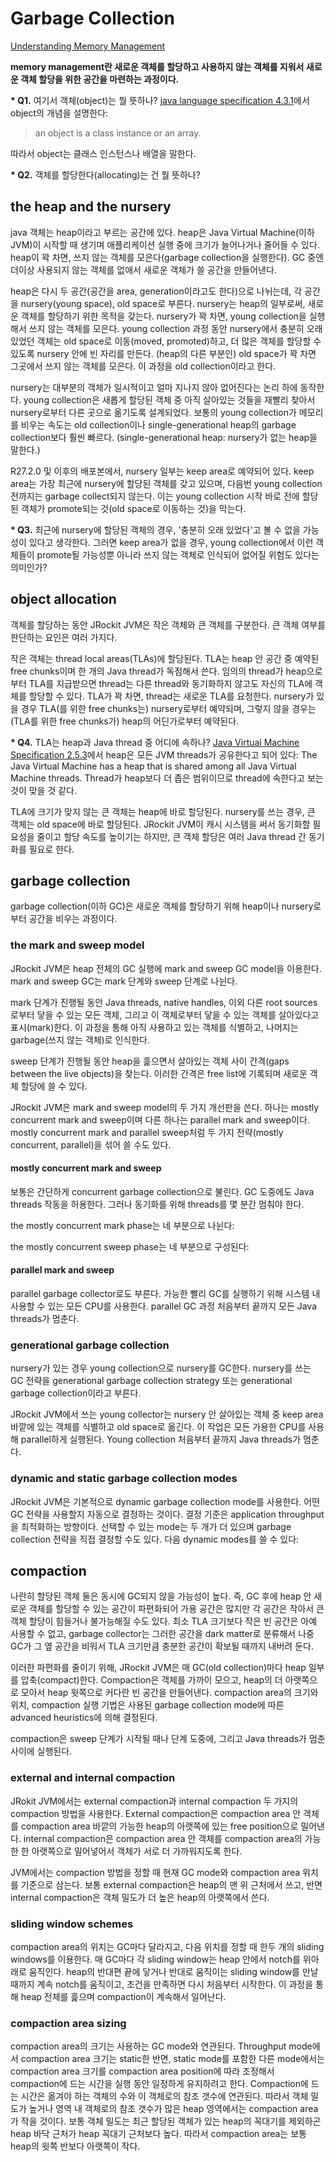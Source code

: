 # Garbage Collection
[Understanding Memory Management](https://docs.oracle.com/cd/E13150_01/jrockit_jvm/jrockit/geninfo/diagnos/garbage_collect.html)

**memory management란 새로운 객체를 할당하고 사용하지 않는 객체를 지워서 새로운 객체 할당을 위한 공간을 마련하는 과정이다.**

**\* Q1.** 여기서 객체(object)는 뭘 뜻하나? [java language specification 4.3.1](https://docs.oracle.com/javase/specs/jls/se7/html/jls-4.html#jls-4.3.1)에서 object의 개념을 설명한다:<br>
> an object is a class instance or an array.<br>

따라서 object는 클래스 인스턴스나 배열을 말한다.<br>

**\* Q2.** 객체를 할당한다(allocating)는 건 뭘 뜻하나?<br>

## the heap and the nursery
java 객체는 heap이라고 부르는 공간에 있다. heap은 Java Virtual Machine(이하 JVM)이 시작할 때 생기며 애플리케이션 실행 중에 크기가 늘어나거나 줄어들 수 있다. heap이 꽉 차면, 쓰지 않는 객체를 모은다(garbage collection을 실행한다). GC 중엔 더이상 사용되지 않는 객체를 없애서 새로운 객체가 쓸 공간을 만들어낸다.

heap은 다시 두 공간(공간을 area, generation이라고도 한다)으로 나뉘는데, 각 공간을 nursery(young space), old space로 부른다. nursery는 heap의 일부로써, 새로운 객체를 할당하기 위한 목적을 갖는다. nursery가 꽉 차면, young collection을 실행해서 쓰지 않는 객체를 모은다. young collection 과정 동안 nursery에서 충분히 오래 있었던 객체는 old space로 이동(moved, promoted)하고, 더 많은 객체를 할당할 수 있도록 nursery 안에 빈 자리를 만든다. (heap의 다른 부분인) old space가 꽉 차면 그곳에서 쓰지 않는 객체를 모은다. 이 과정을 old collection이라고 한다.

nursery는 대부분의 객체가 일시적이고 얼마 지나지 않아 없어진다는 논리 하에 동작한다. young collection은 새롭게 할당된 객체 중 아직 살아있는 것들을 재빨리 찾아서 nursery로부터 다른 곳으로 옮기도록 설계되었다. 보통의 young collection가 메모리를 비우는 속도는 old collection이나 single-generational heap의 garbage collection보다 훨씬 빠르다. (single-generational heap: nursery가 없는 heap을 말한다.)

R27.2.0 및 이후의 배포본에서, nursery 일부는 keep area로 예약되어 있다. keep area는 가장 최근에 nursery에 할당된 객체를 갖고 있으며, 다음번 young collection 전까지는 garbage collect되지 않는다. 이는 young collection 시작 바로 전에 할당된 객체가 promote되는 것(old space로 이동하는 것)을 막는다.<br>

**\* Q3.** 최근에 nursery에 할당된 객체의 경우, '충분히 오래 있었다'고 볼 수 없을 가능성이 있다고 생각한다. 그러면 keep area가 없을 경우, young collection에서 이런 객체들이 promote될 가능성뿐 아니라 쓰지 않는 객체로 인식되어 없어질 위험도 있다는 의미인가?

## object allocation
객체를 할당하는 동안 JRockit JVM은 작은 객체와 큰 객체를 구분한다. 큰 객체 여부를 판단하는 요인은 여러 가지다.

작은 객체는 thread local areas(TLAs)에 할당된다. TLA는 heap 안 공간 중 예약된 free chunks이며 한 개의 Java thread가 독점해서 쓴다. 임의의 thread가 heap으로부터 TLA를 지급받으면 thread는 다른 thread와 동기화하지 않고도 자신의 TLA에 객체를 할당할 수 있다. TLA가 꽉 차면, thread는 새로운 TLA를 요청한다. nursery가 있을 경우 TLA(를 위한 free chunks는) nursery로부터 예약되며, 그렇지 않을 경우는 (TLA를 위한 free chunks가) heap의 어딘가로부터 예약된다.

**\* Q4.** TLA는 heap과 Java thread 중 어디에 속하나?
[Java Virtual Machine Specification 2.5.3](https://docs.oracle.com/javase/specs/jvms/se7/html/jvms-2.html#jvms-2.5.3)에서 heap은 모든 JVM threads가 공유한다고 되어 있다: The Java Virtual Machine has a heap that is shared among all Java Virtual Machine threads. Thread가 heap보다 더 좁은 범위이므로 thread에 속한다고 보는 것이 맞을 것 같다.

TLA에 크기가 맞지 않는 큰 객체는 heap에 바로 할당된다. nursery를 쓰는 경우, 큰 객체는 old space에 바로 할당된다. JRockit JVM이 캐시 시스템을 써서 동기화할 필요성을 줄이고 할당 속도를 높이기는 하지만, 큰 객체 할당은 여러 Java thread 간 동기화를 필요로 한다.

## garbage collection
garbage collection(이하 GC)은 새로운 객체를 할당하기 위해 heap이나 nursery로부터 공간을 비우는 과정이다.

### the mark and sweep model
JRockit JVM은 heap 전체의 GC 실행에 mark and sweep GC model을 이용한다. mark and sweep GC는 mark 단계와 sweep 단계로 나뉜다.

mark 단계가 진행될 동안 Java threads, native handles, 이외 다른 root sources로부터 닿을 수 있는 모든 객체, 그리고 이 객체로부터 닿을 수 있는 객체를 살아있다고 표시(mark)한다. 이 과정을 통해 아직 사용하고 있는 객체를 식별하고, 나머지는 garbage(쓰지 않는 객체)로 인식한다.

sweep 단계가 진행될 동안 heap을 흝으면서 살아있는 객체 사이 간격(gaps between the live objects)을 찾는다. 이러한 간격은 free list에 기록되며 새로운 객체 할당에 쓸 수 있다.

JRockit JVM은 mark and sweep model의 두 가지 개선판을 쓴다. 하나는 mostly concurrent mark and sweep이며 다른 하나는 parallel mark and sweep이다. mostly concurrent mark and parallel sweep처럼 두 가지 전략(mostly concurrent, parallel)을 섞어 쓸 수도 있다.

#### **mostly concurrent mark and sweep**
보통은 간단하게 concurrent garbage collection으로 불린다. GC 도중에도 Java threads 작동을 허용한다. 그러나 동기화를 위해 threads를 몇 분간 멈춰야 한다.

the mostly concurrent mark phase는 네 부분으로 나뉜다:

the mostly concurrent sweep phase는 네 부분으로 구성된다:

#### **parallel mark and sweep**
parallel garbage collector로도 부른다. 가능한 빨리 GC를 실행하기 위해 시스템 내 사용할 수 있는 모든 CPU를 사용한다. parallel GC 과정 처음부터 끝까지 모든 Java threads가 멈춘다.

### generational garbage collection
nursery가 있는 경우 young collection으로 nursery를 GC한다. nursery를 쓰는 GC 전략을 generational garbage collection strategy 또는 generational garbage collection이라고 부른다.

JRockit JVM에서 쓰는 young collector는 nursery 안 살아있는 객체 중 keep area 바깥에 있는 객체를 식별하고 old space로 옮긴다. 이 작업은 모든 가용한 CPU를 사용해 parallel하게 실행된다. Young collection 처음부터 끝까지 Java threads가 멈춘다.

### dynamic and static garbage collection modes
JRockit JVM은 기본적으로 dynamic garbage collection mode를 사용한다. 어떤 GC 전략을 사용할지 자동으로 결정하는 것이다. 결정 기준은 application throughput을 최적화하는 방향이다. 선택할 수 있는 mode는 두 개가 더 있으며 garbage collection 전략을 직접 결정할 수도 있다. 다음 dynamic modes를 쓸 수 있다:

## compaction
나란히 할당된 객체 둘은 동시에 GC되지 않을 가능성이 높다. 즉, GC 후에 heap 안 새로운 객체를 할당할 수 있는 공간이 파편화되어 가용 공간은 많지만 각 공간은 작아서 큰 객체 할당이 힘들거나 불가능해질 수도 있다. 최소 TLA 크기보다 작은 빈 공간은 아예 사용할 수 없고, garbage collector는 그러한 공간을 dark matter로 분류해서 나중 GC가 그 옆 공간을 비워서 TLA 크기만큼 충분한 공간이 확보될 때까지 내버려 둔다.

이러한 파편화를 줄이기 위해, JRockit JVM은 매 GC(old collection)마다 heap 일부를 압축(compact)한다. Compaction은 객체를 가까이 모으고, heap의 더 아랫쪽으로 모아서 heap 윗쪽으로 커다란 빈 공간을 만들어낸다. compaction area의 크기와 위치, compaction 실행 기법은 사용된 garbage collection mode에 따른 advanced heuristics에 의해 결정된다.

compaction은 sweep 단계가 시작될 때나 단계 도중에, 그리고 Java threads가 멈춘 사이에 실행된다.

### external and internal compaction
JRokit JVM에서는 external compaction과 internal compaction 두 가지의 compaction 방법을 사용한다. External compaction은 compaction area 안 객체를 compaction area 바깥의 가능한 heap의 아랫쪽에 있는 free position으로 밀어낸다. internal compaction은 compaction area 안 객체를 compaction area의 가능한 한 아랫쪽으로 밀어넣어서 객체가 서로 더 가까워지도록 한다.

JVM에서는 compaction 방법을 정할 때 현재 GC mode와 compaction area 위치를 기준으로 삼는다. 보통 external compaction은 heap의 맨 위 근처에서 쓰고, 반면 internal compaction은 객체 밀도가 더 높은 heap의 아랫쪽에서 쓴다.

### sliding window schemes
compaction area의 위치는 GC마다 달라지고, 다음 위치를 정할 때 한두 개의 sliding windows를 이용한다. 매 GC마다 각 sliding window는 heap 안에서 notch를 위아래로 움직인다. heap의 반대편 끝에 닿거나 반대로 움직이는 sliding window를 만날 때까지 계속 notch를 움직이고, 조건을 만족하면 다시 처음부터 시작한다. 이 과정을 통해 heap 전체를 흝으며 compaction이 계속해서 일어난다.

### compaction area sizing
compaction area의 크기는 사용하는 GC mode와 연관된다. Throughput mode에서 compaction area 크기는 static한 반면, static mode를 포함한 다른 mode에서는 compaction area 크기를 compaction area position에 따라 조정해서 compaction에 드는 시간을 실행 동안 일정하게 유지하려고 한다. Compaction에 드는 시간은 옮겨야 하는 객체의 수와 이 객체로의 참조 갯수에 연관된다. 따라서 객체 밀도가 높거나 영역 내 객체로의 참조 갯수가 많은 heap 영역에서는 compaction area가 작을 것이다. 보통 객체 밀도는 최근 할당된 객체가 있는 heap의 꼭대기를 제외하곤 heap 바닥 근처가 heap 꼭대기 근처보다 높다. 따라서 compaction area는 보통 heap의 윗쪽 반보다 아랫쪽이 작다.
